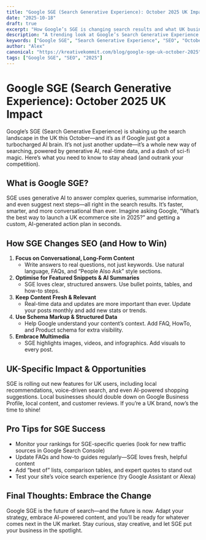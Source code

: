 ```yaml
---
title: "Google SGE (Search Generative Experience): October 2025 UK Impact"
date: "2025-10-18"
draft: true
excerpt: "How Google’s SGE is changing search results and what UK businesses should do in October 2025."
description: "A trending look at Google’s Search Generative Experience (SGE), its rollout in the UK, and SEO strategies for October 2025."
keywords: ["Google SGE", "Search Generative Experience", "SEO", "October 2025", "UK"]
author: "Alex"
canonical: "https://kreativekommit.com/blog/google-sge-uk-october-2025"
tags: ["Google SGE", "SEO", "2025"]
---
```


# Google SGE (Search Generative Experience): October 2025 UK Impact



Google’s SGE (Search Generative Experience) is shaking up the search landscape in the UK this October—and it’s as if Google just got a turbocharged AI brain. It’s not just another update—it’s a whole new way of searching, powered by generative AI, real-time data, and a dash of sci-fi magic. Here’s what you need to know to stay ahead (and outrank your competition).


## What is Google SGE?

SGE uses generative AI to answer complex queries, summarise information, and even suggest next steps—all right in the search results. It’s faster, smarter, and more conversational than ever. Imagine asking Google, “What’s the best way to launch a UK ecommerce site in 2025?” and getting a custom, AI-generated action plan in seconds.


## How SGE Changes SEO (and How to Win)

1. **Focus on Conversational, Long-Form Content**
	- Write answers to real questions, not just keywords. Use natural language, FAQs, and “People Also Ask” style sections.
2. **Optimise for Featured Snippets & AI Summaries**
	- SGE loves clear, structured answers. Use bullet points, tables, and how-to steps.
3. **Keep Content Fresh & Relevant**
	- Real-time data and updates are more important than ever. Update your posts monthly and add new stats or trends.
4. **Use Schema Markup & Structured Data**
	- Help Google understand your content’s context. Add FAQ, HowTo, and Product schema for extra visibility.
5. **Embrace Multimedia**
	- SGE highlights images, videos, and infographics. Add visuals to every post.


## UK-Specific Impact & Opportunities

SGE is rolling out new features for UK users, including local recommendations, voice-driven search, and even AI-powered shopping suggestions. Local businesses should double down on Google Business Profile, local content, and customer reviews. If you’re a UK brand, now’s the time to shine!


## Pro Tips for SGE Success
- Monitor your rankings for SGE-specific queries (look for new traffic sources in Google Search Console)
- Update FAQs and how-to guides regularly—SGE loves fresh, helpful content
- Add “best of” lists, comparison tables, and expert quotes to stand out
- Test your site’s voice search experience (try Google Assistant or Alexa)


## Final Thoughts: Embrace the Change

Google SGE is the future of search—and the future is now. Adapt your strategy, embrace AI-powered content, and you’ll be ready for whatever comes next in the UK market. Stay curious, stay creative, and let SGE put your business in the spotlight.
